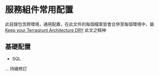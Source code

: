 # 服務組件常用配置

此目錄包含跨環境，通用配置，在此文件的每個檔案皆會合併至每個環境中，屬 [Keep your Terragrunt Architecture DRY](https://terragrunt.gruntwork.io/docs/features/keep-your-terragrunt-architecture-dry/) 此文之精神

## 基礎配置
* SQL

... 持續修訂